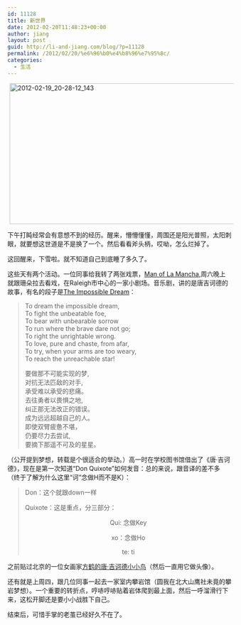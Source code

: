 ```yaml
---
id: 11128
title: 新世界
date: 2012-02-20T11:48:23+00:00
author: jiang
layout: post
guid: http://li-and-jiang.com/blog/?p=11128
permalink: /2012/02/20/%e6%96%b0%e4%b8%96%e7%95%8c/
categories:
  - 生活
---
```

[<img style="background-image: none; border-bottom: 0px; border-left: 0px; margin: 0px 5px; padding-left: 0px; padding-right: 0px; display: inline; border-top: 0px; border-right: 0px; padding-top: 0px" title="2012-02-19_20-28-12_143" border="0" alt="2012-02-19_20-28-12_143" src="http://jiangtanghu.com/cn/wp-content/uploads/2012/02/2012-02-19_20-28-12_143_thumb.jpg" width="560" height="317" />](http://jiangtanghu.com/cn/wp-content/uploads/2012/02/2012-02-19_20-28-12_143.jpg)

下午打盹经常会有意想不到的经历。醒来，懵懵懂懂，周围还是阳光普照，太阳刺眼，就要想这世道是不是换了一个。然后看看斧头柄，哎呦，怎么烂掉了。

这回醒来，下雪啦。就不知道自己到底睡了多久了。

这些天有两个活动。一位同事给我转了两张戏票，<a href="http://burningcoal.org/man-of-la-mancha/" target="_blank">Man of La Mancha</a>,周六晚上就跟珊朵拉去看戏，在Raleigh市中心的一家小剧场。音乐剧，讲的是唐吉诃德的故事，有名的段子是<a href="http://v.youku.com/v_show/id_XNzc2NDUxMDA=.html" target="_blank">The Impossible Dream</a>：

> To dream the impossible dream,   
> To fight the unbeatable foe,   
> To bear with unbearable sorrow   
> To run where the brave dare not go;   
> To right the unrightable wrong.   
> To love, pure and chaste, from afar,   
> To try, when your arms are too weary,   
> To reach the unreachable star! 
> 
> 要做那不可能实现的梦,   
> 对抗无法匹敌的对手,   
> 承受难以承受的悲痛。   
> 去往勇者以畏惧之地,   
> 纠正那无法改正的错误。   
> 成为远远超越自己的人。   
> 即使双臂疲惫不堪，   
> 仍要尽力去尝试,   
> 要摘下那遥不可及的星星。

（公开提到梦想，转载是个很适合的举动。）高一时在学校图书馆借出了《唐·吉诃德》，现在是第一次知道“Don Quixote”如何发音：总的来说，跟音译的差不多（终于了解为什么这里“诃”念做H而不是K）：

> Don：这个就跟down一样
> 
> Quixote：这是重点，分三部分：
> 
> <p align="center">
>   Qui: 念做Key
> </p>
> 
> <p align="center">
>   xo：念做Ho
> </p>
> 
> <p align="center">
>   te: ti
> </p>

之前贴过北京的一位女画家<a href="http://li-and-jiang.com/blog/2009/10/27/don-quixote-bird/" target="_blank">方鹤的唐·吉诃德小小鸟</a>（然后一直用它做头像）。

还有就是上周四，跟几位同事一起去一家室内攀岩馆（圆我在北大山鹰社未竟的攀岩梦想）。一个重要的转折点，哼哧哼哧贴着岩体爬到最上面，然后一呼溜滑行下来，这松开脚还是要小小战胜下自己。

结束后，可惜手掌的老茧已经好久不在了。